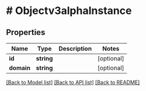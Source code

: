 # # Objectv3alphaInstance

## Properties

Name | Type | Description | Notes
------------ | ------------- | ------------- | -------------
**id** | **string** |  | [optional]
**domain** | **string** |  | [optional]

[[Back to Model list]](../../README.md#models) [[Back to API list]](../../README.md#endpoints) [[Back to README]](../../README.md)
